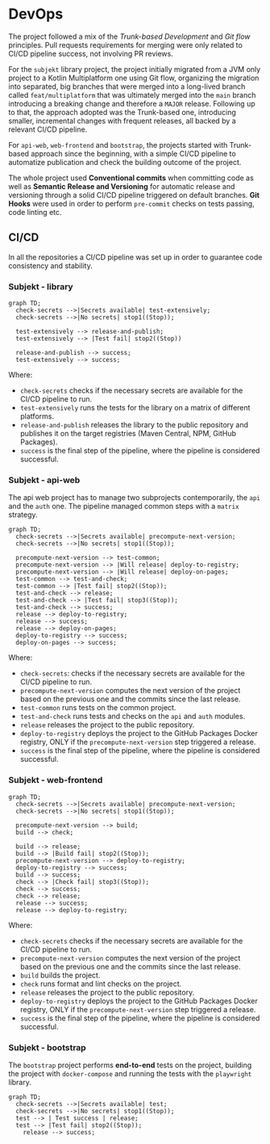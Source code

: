 # DevOps

The project followed a mix of the *Trunk-based Development* and *Git flow* principles. Pull requests requirements for
merging were only related to CI/CD pipeline success, not involving PR reviews.

For the `subjekt` library project, the project initially migrated from a JVM only project to a Kotlin Multiplatform
one using Git flow, organizing the migration into separated, big branches that were merged into a long-lived branch
called `feat/multiplatform` that was ultimately merged into the `main` branch introducing a breaking change and
therefore a `MAJOR` release. Following up to that, the approach adopted was the Trunk-based one, introducing smaller,
incremental changes with frequent releases, all backed by a relevant CI/CD pipeline.

For `api-web`, `web-frontend` and `bootstrap`, the projects started with Trunk-based approach since the beginning, with a
simple CI/CD pipeline to automatize publication and check the building outcome of the project. 

The whole project used **Conventional commits** when committing code as well as **Semantic Release and Versioning** for
automatic release and versioning through a solid CI/CD pipeline triggered on default branches. **Git Hooks** were used
in order to perform `pre-commit` checks on tests passing, code linting etc.

## CI/CD

In all the repositories a CI/CD pipeline was set up in order to guarantee code consistency and stability. 

### Subjekt - library

```mermaid
graph TD;
  check-secrets -->|Secrets available| test-extensively;
  check-secrets -->|No secrets| stop1((Stop));
  
  test-extensively --> release-and-publish;
  test-extensively --> |Test fail| stop2((Stop))
  
  release-and-publish --> success;
  test-extensively --> success;
```

Where: 
- `check-secrets` checks if the necessary secrets are available for the CI/CD pipeline to run.
- `test-extensively` runs the tests for the library on a matrix of different platforms.
- `release-and-publish` releases the library to the public repository and publishes it on the target registries (Maven 
Central, NPM, GitHub Packages).
- `success` is the final step of the pipeline, where the pipeline is considered successful.

### Subjekt - api-web

The api web project has to manage two subprojects contemporarily, the `api` and the `auth` one. The pipeline managed 
common steps with a `matrix` strategy.

```mermaid
graph TD;
  check-secrets -->|Secrets available| precompute-next-version;
  check-secrets -->|No secrets| stop1((Stop));

  precompute-next-version --> test-common;
  precompute-next-version --> |Will release| deploy-to-registry;
  precompute-next-version --> |Will release| deploy-on-pages;
  test-common --> test-and-check;
  test-common --> |Test fail| stop2((Stop));
  test-and-check --> release;
  test-and-check --> |Test fail| stop3((Stop));  
  test-and-check --> success;
  release --> deploy-to-registry;
  release --> success;
  release --> deploy-on-pages;
  deploy-to-registry --> success;
  deploy-on-pages --> success;
```
Where:
- `check-secrets`: checks if the necessary secrets are available for the CI/CD pipeline to run.
- `precompute-next-version` computes the next version of the project based on the previous one and the commits since 
the last release.
- `test-common` runs tests on the common project.
- `test-and-check` runs tests and checks on the `api` and `auth` modules.
- `release` releases the project to the public repository.
- `deploy-to-registry` deploys the project to the GitHub Packages Docker registry, ONLY if the `precompute-next-version`
  step triggered a release.
- `success` is the final step of the pipeline, where the pipeline is considered successful.

### Subjekt - web-frontend

```mermaid
graph TD;
  check-secrets -->|Secrets available| precompute-next-version;
  check-secrets -->|No secrets| stop1((Stop));
  
  precompute-next-version --> build;
  build --> check;
  
  build --> release;
  build --> |Build fail| stop2((Stop));
  precompute-next-version --> deploy-to-registry;
  deploy-to-registry --> success;
  build --> success;
  check --> |Check fail| stop3((Stop));
  check --> success;
  check --> release;
  release --> success;
  release --> deploy-to-registry;
```

Where:
- `check-secrets` checks if the necessary secrets are available for the CI/CD pipeline to run.
- `precompute-next-version` computes the next version of the project based on the previous one and the commits since the
last release.
- `build` builds the project.
- `check` runs format and lint checks on the project.
- `release` releases the project to the public repository.
- `deploy-to-registry` deploys the project to the GitHub Packages Docker registry, ONLY if the `precompute-next-version`
step triggered a release.
- `success` is the final step of the pipeline, where the pipeline is considered successful.

### Subjekt - bootstrap

The `bootstrap` project performs **end-to-end** tests on the project, building the project with `docker-compose` and 
running the tests with the `playwright` library.

```mermaid
graph TD;
  check-secrets -->|Secrets available| test;
  check-secrets -->|No secrets| stop1((Stop));
  test --> | Test success | release;
  test --> |Test fail| stop2((Stop));
    release --> success;
```
